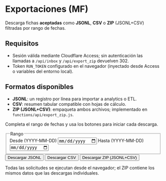 # Exportaciones (MF)

Descarga fichas **aceptadas** como **JSONL**, **CSV** o **ZIP** (JSONL+CSV) filtradas por rango de fechas.

## Requisitos
- Sesión válida mediante Cloudflare Access; sin autenticación las llamadas a `/api/inbox` y `/api/export_zip` devuelven 302.
- Token `RUN_TOKEN` configurado en el navegador (inyectado desde Access o variables del entorno local).

## Formatos disponibles
- **JSONL**: un registro por línea para importar a analytics o ETL.
- **CSV**: resumen tabular compatible con hojas de cálculo.
- **ZIP (JSONL+CSV)**: empaqueta ambos archivos; implementado en `functions/api/export_zip.js`.

Completa el rango de fechas y usa los botones para iniciar cada descarga.

<form id="exp-form">
  <fieldset>
    <legend>Rango</legend>
    <label for="from">Desde (YYYY-MM-DD)</label>
    <input type="date" id="from" name="from" required>
    <label for="to">Hasta (YYYY-MM-DD)</label>
    <input type="date" id="to" name="to" required>
  </fieldset>
  <button id="btn-jsonl" type="button">Descargar JSONL</button>
  <button id="btn-csv" type="button">Descargar CSV</button>
  <button id="btn-zip" type="button">Descargar ZIP (JSONL+CSV)</button>
</form>

<p>Todas las solicitudes se ejecutan desde el navegador; el ZIP contiene los mismos datos que las descargas individuales.</p>

<div id="exp-status" role="status" aria-live="polite"></div>

<script defer src="/assets/exports/exports.js"></script>
<link rel="stylesheet" href="/assets/exports/exports.css" />
